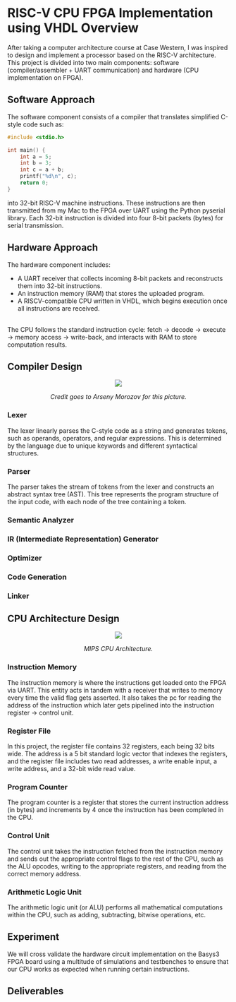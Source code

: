 # RISC-V CPU FPGA Implementation using VHDL Overview
After taking a computer architecture course at Case Western, I was inspired to design and implement a processor based on the RISC-V architecture. This project is divided into two main components: software (compiler/assembler + UART communication) and hardware (CPU implementation on FPGA).

## Software Approach
The software component consists of a compiler that translates simplified C-style code such as:
```c
#include <stdio.h>

int main() {
    int a = 5; 
    int b = 3; 
    int c = a + b; 
    printf("%d\n", c); 
    return 0;
}
```

into 32-bit RISC-V machine instructions. These instructions are then transmitted from my Mac to the FPGA over UART using the Python pyserial library.
Each 32-bit instruction is divided into four 8-bit packets (bytes) for serial transmission.

## Hardware Approach
The hardware component includes:
- A UART receiver that collects incoming 8-bit packets and reconstructs them into 32-bit instructions.
- An instruction memory (RAM) that stores the uploaded program.
- A RISCV-compatible CPU written in VHDL, which begins execution once all instructions are received. </br>
</br>
The CPU follows the standard instruction cycle: fetch → decode → execute → memory access → write-back, and interacts with RAM to store computation results.

## Compiler Design
<figure>
  <p align="center">
    <img src="images/compilation.jpeg">
  </p>
  <p align="center"><em>Credit goes to Arseny Morozov for this picture.</em></p>
</figure>

### Lexer
The lexer linearly parses the C-style code as a string and generates tokens, such as operands, operators, and regular expressions. This is determined by the language due to unique keywords and different syntactical structures.

### Parser
The parser takes the stream of tokens from the lexer and constructs an abstract syntax tree (AST). This tree represents the program structure of the input code, with each node of the tree containing a token. 

### Semantic Analyzer

### IR (Intermediate Representation) Generator

### Optimizer

### Code Generation

### Linker


## CPU Architecture Design
<figure>
  <p align="center">
    <img src="images/MIPS.jpg">
  </p>
  <p align="center"><em>MIPS CPU Architecture.</em></p>
</figure>

### Instruction Memory
The instruction memory is where the instructions get loaded onto the FPGA via UART. This entity acts in tandem with a receiver that writes to memory every time the valid flag gets asserted. It also takes the pc for reading the address of the instruction which later gets pipelined into the instruction register → control unit.

### Register File
In this project, the register file contains 32 registers, each being 32 bits wide. The address is a 5 bit standard logic vector that indexes the registers, and the register file includes two read addresses, a write enable input, a write address, and a 32-bit wide read value.

### Program Counter
The program counter is a register that stores the current instruction address (in bytes) and increments by 4 once the instruction has been completed in the CPU.

### Control Unit
The control unit takes the instruction fetched from the instruction memory and sends out the appropriate control flags to the rest of the CPU, such as the ALU opcodes, writing to the appropriate registers, and reading from the correct memory address.

### Arithmetic Logic Unit
The arithmetic logic unit (or ALU) performs all mathematical computations within the CPU, such as adding, subtracting, bitwise operations, etc.


## Experiment

We will cross validate the hardware circuit implementation on the Basys3 FPGA board using a multitude of simulations and testbenches to ensure that our CPU works as expected when running certain instructions.

## Deliverables
